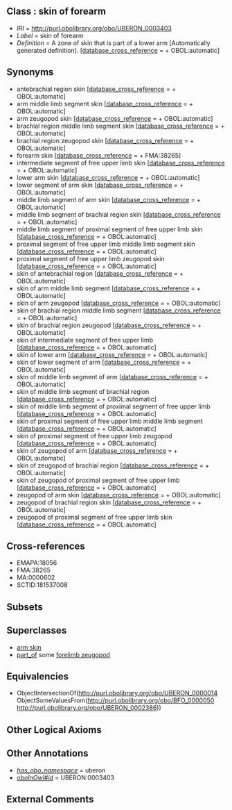 
## Class : skin of forearm

 * *IRI* = http://purl.obolibrary.org/obo/UBERON_0003403
 * *Label* = skin of forearm
 * *Definition* = A zone of skin that is part of a lower arm [Automatically generated definition]. [[database_cross_reference](../../ef/oboInOwl#hasDbXref.md) =  + OBOL:automatic]

## Synonyms

 * antebrachial region skin [[database_cross_reference](../../ef/oboInOwl#hasDbXref.md) =  + OBOL:automatic]
 * arm middle limb segment skin [[database_cross_reference](../../ef/oboInOwl#hasDbXref.md) =  + OBOL:automatic]
 * arm zeugopod skin [[database_cross_reference](../../ef/oboInOwl#hasDbXref.md) =  + OBOL:automatic]
 * brachial region middle limb segment skin [[database_cross_reference](../../ef/oboInOwl#hasDbXref.md) =  + OBOL:automatic]
 * brachial region zeugopod skin [[database_cross_reference](../../ef/oboInOwl#hasDbXref.md) =  + OBOL:automatic]
 * forearm skin [[database_cross_reference](../../ef/oboInOwl#hasDbXref.md) =  + FMA:38265]
 * intermediate segment of free upper limb skin [[database_cross_reference](../../ef/oboInOwl#hasDbXref.md) =  + OBOL:automatic]
 * lower arm skin [[database_cross_reference](../../ef/oboInOwl#hasDbXref.md) =  + OBOL:automatic]
 * lower segment of arm skin [[database_cross_reference](../../ef/oboInOwl#hasDbXref.md) =  + OBOL:automatic]
 * middle limb segment of arm skin [[database_cross_reference](../../ef/oboInOwl#hasDbXref.md) =  + OBOL:automatic]
 * middle limb segment of brachial region skin [[database_cross_reference](../../ef/oboInOwl#hasDbXref.md) =  + OBOL:automatic]
 * middle limb segment of proximal segment of free upper limb skin [[database_cross_reference](../../ef/oboInOwl#hasDbXref.md) =  + OBOL:automatic]
 * proximal segment of free upper limb middle limb segment skin [[database_cross_reference](../../ef/oboInOwl#hasDbXref.md) =  + OBOL:automatic]
 * proximal segment of free upper limb zeugopod skin [[database_cross_reference](../../ef/oboInOwl#hasDbXref.md) =  + OBOL:automatic]
 * skin of antebrachial region [[database_cross_reference](../../ef/oboInOwl#hasDbXref.md) =  + OBOL:automatic]
 * skin of arm middle limb segment [[database_cross_reference](../../ef/oboInOwl#hasDbXref.md) =  + OBOL:automatic]
 * skin of arm zeugopod [[database_cross_reference](../../ef/oboInOwl#hasDbXref.md) =  + OBOL:automatic]
 * skin of brachial region middle limb segment [[database_cross_reference](../../ef/oboInOwl#hasDbXref.md) =  + OBOL:automatic]
 * skin of brachial region zeugopod [[database_cross_reference](../../ef/oboInOwl#hasDbXref.md) =  + OBOL:automatic]
 * skin of intermediate segment of free upper limb [[database_cross_reference](../../ef/oboInOwl#hasDbXref.md) =  + OBOL:automatic]
 * skin of lower arm [[database_cross_reference](../../ef/oboInOwl#hasDbXref.md) =  + OBOL:automatic]
 * skin of lower segment of arm [[database_cross_reference](../../ef/oboInOwl#hasDbXref.md) =  + OBOL:automatic]
 * skin of middle limb segment of arm [[database_cross_reference](../../ef/oboInOwl#hasDbXref.md) =  + OBOL:automatic]
 * skin of middle limb segment of brachial region [[database_cross_reference](../../ef/oboInOwl#hasDbXref.md) =  + OBOL:automatic]
 * skin of middle limb segment of proximal segment of free upper limb [[database_cross_reference](../../ef/oboInOwl#hasDbXref.md) =  + OBOL:automatic]
 * skin of proximal segment of free upper limb middle limb segment [[database_cross_reference](../../ef/oboInOwl#hasDbXref.md) =  + OBOL:automatic]
 * skin of proximal segment of free upper limb zeugopod [[database_cross_reference](../../ef/oboInOwl#hasDbXref.md) =  + OBOL:automatic]
 * skin of zeugopod of arm [[database_cross_reference](../../ef/oboInOwl#hasDbXref.md) =  + OBOL:automatic]
 * skin of zeugopod of brachial region [[database_cross_reference](../../ef/oboInOwl#hasDbXref.md) =  + OBOL:automatic]
 * skin of zeugopod of proximal segment of free upper limb [[database_cross_reference](../../ef/oboInOwl#hasDbXref.md) =  + OBOL:automatic]
 * zeugopod of arm skin [[database_cross_reference](../../ef/oboInOwl#hasDbXref.md) =  + OBOL:automatic]
 * zeugopod of brachial region skin [[database_cross_reference](../../ef/oboInOwl#hasDbXref.md) =  + OBOL:automatic]
 * zeugopod of proximal segment of free upper limb skin [[database_cross_reference](../../ef/oboInOwl#hasDbXref.md) =  + OBOL:automatic]

## Cross-references

 * EMAPA:18056
 * FMA:38265
 * MA:0000602
 * SCTID:181537008

## Subsets


## Superclasses

 * [arm skin](../../UBERON/27/UBERON_0002427.md)
 * [part_of](../../BFO/50/BFO_0000050.md) some [forelimb zeugopod](../../UBERON/86/UBERON_0002386.md)

## Equivalencies

 * ObjectIntersectionOf(<http://purl.obolibrary.org/obo/UBERON_0000014> ObjectSomeValuesFrom(<http://purl.obolibrary.org/obo/BFO_0000050> <http://purl.obolibrary.org/obo/UBERON_0002386>))

## Other Logical Axioms


## Other Annotations

 * *[has_obo_namespace](../../ce/oboInOwl#hasOBONamespace.md)* = uberon
 * *[oboInOwl#id](../../id/oboInOwl#id.md)* = UBERON:0003403

## External Comments


